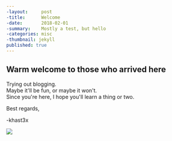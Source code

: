 ```yaml
---
-layout:     post
-title:      Welcome
-date:       2018-02-01
-summary:    Mostly a test, but hello
-categories: misc
-thumbnail: jekyll
published: true
---
```

## Warm welcome to those who arrived here


  
  
Trying out blogging.  
Maybe it'll be fun, or maybe it won't.  
Since you're here, I hope you'll learn a thing or two.

Best regards,

-khast3x

![](https://i.imgur.com/gQvCmOz.gif)
